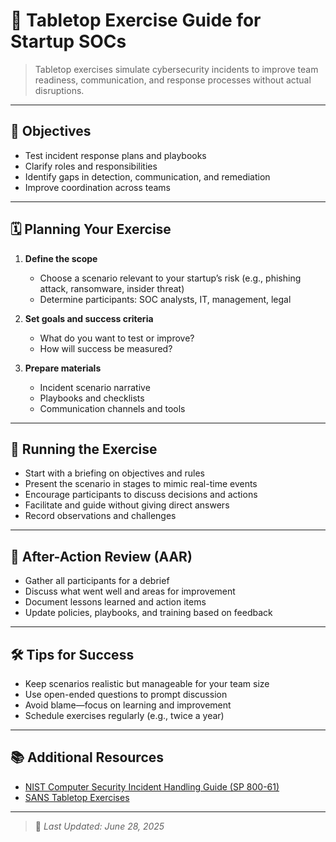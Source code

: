# 🧩 Tabletop Exercise Guide for Startup SOCs

> Tabletop exercises simulate cybersecurity incidents to improve team readiness, communication, and response processes without actual disruptions.

---

## 🎯 Objectives

- Test incident response plans and playbooks  
- Clarify roles and responsibilities  
- Identify gaps in detection, communication, and remediation  
- Improve coordination across teams  

---

## 🗓️ Planning Your Exercise

1. **Define the scope**  
   - Choose a scenario relevant to your startup’s risk (e.g., phishing attack, ransomware, insider threat)  
   - Determine participants: SOC analysts, IT, management, legal  

2. **Set goals and success criteria**  
   - What do you want to test or improve?  
   - How will success be measured?  

3. **Prepare materials**  
   - Incident scenario narrative  
   - Playbooks and checklists  
   - Communication channels and tools  

---

## 🚦 Running the Exercise

- Start with a briefing on objectives and rules  
- Present the scenario in stages to mimic real-time events  
- Encourage participants to discuss decisions and actions  
- Facilitate and guide without giving direct answers  
- Record observations and challenges  

---

## 📝 After-Action Review (AAR)

- Gather all participants for a debrief  
- Discuss what went well and areas for improvement  
- Document lessons learned and action items  
- Update policies, playbooks, and training based on feedback  

---

## 🛠️ Tips for Success

- Keep scenarios realistic but manageable for your team size  
- Use open-ended questions to prompt discussion  
- Avoid blame—focus on learning and improvement  
- Schedule exercises regularly (e.g., twice a year)  

---

## 📚 Additional Resources

- [NIST Computer Security Incident Handling Guide (SP 800-61)](https://nvlpubs.nist.gov/nistpubs/SpecialPublications/NIST.SP.800-61r2.pdf)  
- [SANS Tabletop Exercises](https://www.sans.org/blog/conducting-tabletop-exercises/)  

---

> 🔄 _Last Updated: June 28, 2025_
